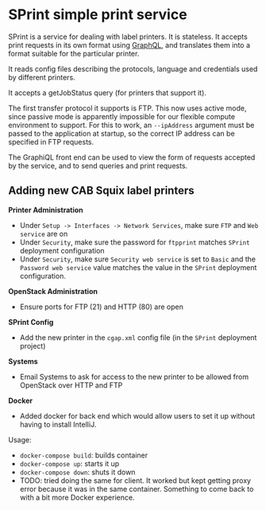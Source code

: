 # SPrint simple print service

SPrint is a service for dealing with label printers. It is stateless.
It accepts print requests in its own format using [GraphQL](https://graphql.org/), and translates them into a format suitable for the particular printer.

It reads config files describing the protocols, language and credentials used by different printers.

It accepts a getJobStatus query (for printers that support it).

The first transfer protocol it supports is FTP. This now uses active mode, since passive mode is apparently impossible for our flexible compute environment to support. For this to work, an `--ipAddress` argument must be passed to the application at startup, so the correct IP address can be specified in FTP requests.

The GraphiQL front end can be used to view the form of requests accepted by the service, and to send queries and print requests.

## Adding new CAB Squix label printers

**Printer Administration**

- Under `Setup -> Interfaces -> Network Services`, make sure `FTP` and `Web service` are on
- Under `Security`, make sure the password for `ftpprint` matches `SPrint` deployment configuration
- Under `Security`, make sure `Security web service` is set to `Basic` and the `Password web service` value matches the value in the `SPrint` deployment configuration.

**OpenStack Administration**

- Ensure ports for FTP (21) and HTTP (80) are open

**SPrint Config**

- Add the new printer in the `cgap.xml` config file (in the `SPrint` deployment project)

**Systems**

- Email Systems to ask for access to the new printer to be allowed from OpenStack over HTTP and FTP

**Docker**

- Added docker for back end which would allow users to set it up without having to install IntelliJ.

Usage:
- `docker-compose build`: builds container
- `docker-compose up`: starts it up
- `docker-compose down`: shuts it down
- TODO: tried doing the same for client. It worked but kept getting proxy error because it was in the same container. Something to come back to with a bit more Docker experience.

